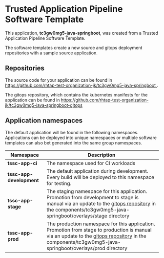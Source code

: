 # Trusted Application Pipeline Software Template

This application, **tc3gw0mg5-java-springboot**, was created from a Trusted Application Pipeline Software Template.

The software templates create a new source and gitops deployment repositories with a sample source application. 

## Repositories

The source code for your application can be found in [https://github.com/rhtap-test-organization-jk/tc3gw0mg5-java-springboot ](https://github.com/rhtap-test-organization-jk/tc3gw0mg5-java-springboot ).
 
The gitops repository, which contains the kubernetes manifests for the application can be found in 
[https://github.com/rhtap-test-organization-jk/tc3gw0mg5-java-springboot-gitops ](https://github.com/rhtap-test-organization-jk/tc3gw0mg5-java-springboot-gitops ) 

## Application namespaces 

The default application will be found in the following namespaces. Applications can be deployed into unique namespaces or multiple software templates can also bet generated into the same group namespaces.  

|  Namespace   |  Description   |  
| -------- | -------- |
| **tssc-app-ci** | The namespace used for CI workloads |
| **tssc-app-development** | The default application during development. Every build will be deployed to this namespace for testing. |
| **tssc-app-stage** | The staging namespace for this application. Promotion from development to stage is manual via an update to the [gitops repository](https://github.com/rhtap-test-organization-jk/tc3gw0mg5-java-springboot-gitops ) in the components/tc3gw0mg5-java-springboot/overlays/stage directory |
| **tssc-app-prod** | The production namespace for this application. Promotion from stage to production is manual via an update to the [gitops repository](https://github.com/rhtap-test-organization-jk/tc3gw0mg5-java-springboot-gitops ) in the components/tc3gw0mg5-java-springboot/overlays/prod directory |